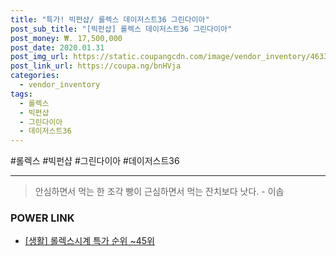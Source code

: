 ```yaml
--- 
title: "특가! 빅펀샵/ 롤렉스 데이저스트36 그린다이아" 
post_sub_title: "[빅펀샵] 롤렉스 데이저스트36 그린다이아" 
post_money: ₩. 17,500,000 
post_date: 2020.01.31 
post_img_url: https://static.coupangcdn.com/image/vendor_inventory/4633/ffe0980d6ab382693216ef73db15cd08d421a154ade9df9f09f90b11ef38.jpg 
post_link_url: https://coupa.ng/bnHVja 
categories: 
  - vendor_inventory 
tags: 
  - 롤렉스 
  - 빅펀샵 
  - 그린다이아 
  - 데이저스트36 
--- 
```

  #롤렉스 #빅펀샵 #그린다이아 #데이저스트36 
<hr> 

> 안심하면서 먹는 한 조각 빵이 근심하면서 먹는 잔치보다 낫다. - 이솝 


### POWER LINK

* <a href="https://blog.naver.com/sakai111/221790841902" target="_blank"> [생활] 롤렉스시계 특가 순위 ~45위</a>
